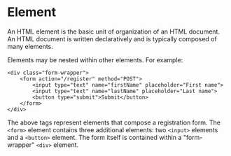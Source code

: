 # Element

An HTML element is the basic unit of organization of an HTML document. An HTML document is written declaratively and is typically composed of many elements.

Elements may be nested within other elements. For example:

```
<div class="form-wrapper">
	<form action="/register" method="POST">
		<input type="text" name="firstName" placeholder="First name">
		<input type="text" name="lastName" placeholder="Last name">
		<button type="submit">Submit</button>
	</form>
</div>

```

The above tags represent elements that compose a registration form. The `<form>` element contains three additional elements: two `<input>` elements and a `<button>` element. The form itself is contained within a "form-wrapper" `<div>` element.